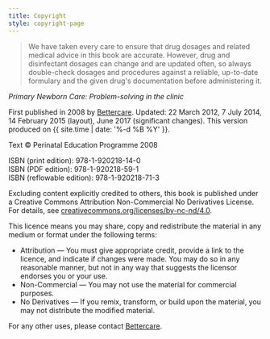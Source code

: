 ```yaml
---
title: Copyright
style: copyright-page
---
```


> We have taken every care to ensure that drug dosages and related medical advice in this book are accurate. However, drug and disinfectant dosages can change and are updated often, so always double-check dosages and procedures against a reliable, up-to-date formulary and the given drug's documentation before administering it.

*Primary Newborn Care: Problem-solving in the clinic*

First published in 2008 by [Bettercare](http://bettercare.co.za). Updated: 22 March 2012, 7 July 2014, 14 February 2015 (layout), June 2017 (significant changes). This version produced on {{ site.time | date: '%-d %B %Y' }}.

Text © Perinatal Education Programme 2008  

ISBN (print edition): 978-1-920218-14-0  
ISBN (PDF edition): 978-1-920218-59-1  
ISBN (reflowable edition): 978-1-920218-71-3

Excluding content explicitly credited to others, this book is published under a Creative Commons Attribution Non-Commercial No Derivatives License. For details, see [creativecommons.org/licenses/by-nc-nd/4.0](http://creativecommons.org/licenses/by-nc-nd/4.0/).

This licence means you may share, copy and redistribute the material in any medium or format under the following terms:

* Attribution — You must give appropriate credit, provide a link to the licence, and indicate if changes were made. You may do so in any reasonable manner, but not in any way that suggests the licensor endorses you or your use.
* Non-Commercial — You may not use the material for commercial purposes.
* No Derivatives — If you remix, transform, or build upon the material, you may not distribute the modified material.

For any other uses, please contact [Bettercare](http://bettercare.co.za).